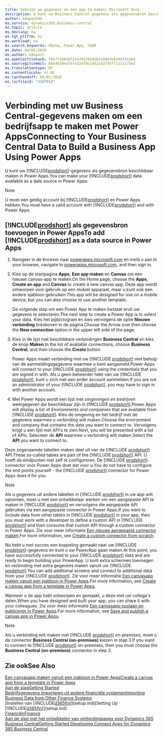 ```yaml
---
title: Gebruik uw gegevens om een app te maken| Microsoft Docs
description: U kunt uw Business Central-gegevens als gegevensbron beschikbaar maken en een OData-URL van uw webservices opgeven om een bedrijfsapp te maken met Power Apps.
author: edupont04
ms.service: dynamics365-business-central
ms.topic: article
ms.devlang: na
ms.tgt_pltfrm: na
ms.workload: na
ms.search.keywords: OData, Power App, SOAP
ms.date: 04/01/2020
ms.author: edupont
ms.openlocfilehash: f6b771b0107214702785d2b124983eb369741a84
ms.sourcegitcommit: 88e4b30eaf6fa32af0c1452ce2f85ff1111c75e2
ms.translationtype: HT
ms.contentlocale: nl-NL
ms.lasthandoff: 04/01/2020
ms.locfileid: "3187913"
---
```

# <a name="connecting-to-your-business-central-data-to-build-a-business-app-using-power-apps"></a><span data-ttu-id="0c7d3-103">Verbinding met uw Business Central-gegevens maken om een bedrijfsapp te maken met Power Apps</span><span class="sxs-lookup"><span data-stu-id="0c7d3-103">Connecting to Your Business Central Data to Build a Business App Using Power Apps</span></span>

<span data-ttu-id="0c7d3-104">U kunt uw [!INCLUDE[prodshort](includes/prodshort.md)]-gegevens als gegevensbron beschikbaar maken in Power Apps.</span><span class="sxs-lookup"><span data-stu-id="0c7d3-104">You can make your [!INCLUDE[prodshort](includes/prodshort.md)] data available as a data source in Power Apps.</span></span>  

> [!NOTE]  
> <span data-ttu-id="0c7d3-105">U moet een geldig account bij [!INCLUDE[prodshort](includes/prodshort.md)] en Power Apps hebben.</span><span class="sxs-lookup"><span data-stu-id="0c7d3-105">You must have a valid account with [!INCLUDE[prodshort](includes/prodshort.md)] and with Power Apps.</span></span>  

## <a name="to-add-prodshort-as-a-data-source-in-power-apps"></a><span data-ttu-id="0c7d3-106">[!INCLUDE[prodshort](includes/prodshort.md)] als gegevensbron toevoegen in Power Apps</span><span class="sxs-lookup"><span data-stu-id="0c7d3-106">To add [!INCLUDE[prodshort](includes/prodshort.md)] as a data source in Power Apps</span></span>

1. <span data-ttu-id="0c7d3-107">Navigeer in de browser naar [powerapps.microsoft.com](https://powerapps.microsoft.com/) en meld u aan.</span><span class="sxs-lookup"><span data-stu-id="0c7d3-107">In your browser, navigate to [powerapps.microsoft.com](https://powerapps.microsoft.com/), and then sign in.</span></span>
2. <span data-ttu-id="0c7d3-108">Kies op de startpagina **Apps**, **Een app maken** en **Canvas** om een nieuwe canvas-app te maken.</span><span class="sxs-lookup"><span data-stu-id="0c7d3-108">On the Home page, choose the **Apps**, **Create an app** and **Canvas** to create a new canvas app.</span></span> <span data-ttu-id="0c7d3-109">Deze app wordt ontworpen voor gebruik op een mobiel apparaat, maar u kunt ook een andere sjabloon gebruiken.</span><span class="sxs-lookup"><span data-stu-id="0c7d3-109">This app will be designed for use on a mobile device, but you can also choose to use another template.</span></span>

    <span data-ttu-id="0c7d3-110">De volgende stap om een Power App te maken bestaat eruit uw gegevens te selecteren.</span><span class="sxs-lookup"><span data-stu-id="0c7d3-110">The next step to create a Power App is to select your data.</span></span> <span data-ttu-id="0c7d3-111">Kies het pijlpictogram en kies vervolgens de optie **Nieuwe verbinding** linksboven in de pagina.</span><span class="sxs-lookup"><span data-stu-id="0c7d3-111">Choose the Arrow icon then choose the **New connection** option in the upper left side of the page.</span></span>
3. <span data-ttu-id="0c7d3-112">Kies in de lijst met beschikbare verbindingen **Business Central** en kies de knop **Maken**.</span><span class="sxs-lookup"><span data-stu-id="0c7d3-112">In the list of available connections, choose **Business Central**, and then choose the **Create** button.</span></span>

    <span data-ttu-id="0c7d3-113">Power Apps maakt verbinding met uw [!INCLUDE [prodshort](includes/prodshort.md)] met behulp van de aanmeldingsgegevens waarmee u bent aangemeld.</span><span class="sxs-lookup"><span data-stu-id="0c7d3-113">Power Apps will connect to your [!INCLUDE [prodshort](includes/prodshort.md)] using the credentials that you are signed in with.</span></span> <span data-ttu-id="0c7d3-114">Als u geen beheerder hebt van uw [!INCLUDE [prodshort](includes/prodshort.md)], kunt u zich met een ander account aanmelden.</span><span class="sxs-lookup"><span data-stu-id="0c7d3-114">If you are not an administrator of your [!INCLUDE [prodshort](includes/prodshort.md)], you may have to sign in with another account.</span></span>  

4. <span data-ttu-id="0c7d3-115">Met Power Apps wordt een lijst met *omgevingen en bedrijven* weergegeven die beschikbaar zijn in [!INCLUDE [prodshort](includes/prodshort.md)].</span><span class="sxs-lookup"><span data-stu-id="0c7d3-115">Power Apps will display a list of *Environments and companies* that are available from [!INCLUDE [prodshort](includes/prodshort.md)].</span></span> <span data-ttu-id="0c7d3-116">Kies de omgeving en het bedrijf met de gegevens waarmee u verbinding wilt maken.</span><span class="sxs-lookup"><span data-stu-id="0c7d3-116">Choose the environment and company that contains the data you want to connect to.</span></span> <span data-ttu-id="0c7d3-117">Vervolgens krijgt u een lijst met API's te zien.</span><span class="sxs-lookup"><span data-stu-id="0c7d3-117">Next, you will be presented with a list of APIs.</span></span> <span data-ttu-id="0c7d3-118">Selecteer de **API** waarmee u verbinding wilt maken.</span><span class="sxs-lookup"><span data-stu-id="0c7d3-118">Select the **API** you want to connect to.</span></span>

<span data-ttu-id="0c7d3-119">Deze zogenaamde tabellen maken deel uit van de [!INCLUDE [prodshort](includes/prodshort.md)] API.</span><span class="sxs-lookup"><span data-stu-id="0c7d3-119">These so-called tables are part of the [!INCLUDE [prodshort](includes/prodshort.md)] API.</span></span> <span data-ttu-id="0c7d3-120">U hoeft de eindpunten niet zelf te configureren. De [!INCLUDE [prodshort](includes/prodshort.md)]-connector voor Power Apps doet dat voor u.</span><span class="sxs-lookup"><span data-stu-id="0c7d3-120">You do not have to configure the end points yourself - the [!INCLUDE [prodshort](includes/prodshort.md)] connector for Power Apps does it for you.</span></span>  

> [!NOTE]
> <span data-ttu-id="0c7d3-121">Als u gegevens uit andere tabellen in [!INCLUDE [prodshort](includes/prodshort.md)] in uw app wilt opnemen, moet u met een ontwikkelaar werken om een aangepaste API te maken in [!INCLUDE [prodshort](includes/prodshort.md)] en vervolgens die aangepaste API gebruiken via een aangepaste connector in Power Apps.</span><span class="sxs-lookup"><span data-stu-id="0c7d3-121">If you want to include data from other tables in [!INCLUDE [prodshort](includes/prodshort.md)] in your app, then you must work with a developer to define a custom API in [!INCLUDE [prodshort](includes/prodshort.md)] and then consume that custom API through a custom connector in Power Apps.</span></span> <span data-ttu-id="0c7d3-122">Zie voor meer informatie [Een nieuwe aangepaste connector maken](/connectors/custom-connectors/define-blank).</span><span class="sxs-lookup"><span data-stu-id="0c7d3-122">For more information, see [Create a custom connector from scratch](/connectors/custom-connectors/define-blank).</span></span>  

<span data-ttu-id="0c7d3-123">Nu hebt u met succes een koppeling gemaakt naar uw [!INCLUDE [prodshort](includes/prodshort.md)]-gegevens en kunt u uw PowerApp gaan maken.</span><span class="sxs-lookup"><span data-stu-id="0c7d3-123">At this point, you have successfully connected to your [!INCLUDE [prodshort](includes/prodshort.md)] data and are ready to begin building your PowerApp.</span></span> <span data-ttu-id="0c7d3-124">U kunt extra schermen toevoegen en verbinding met extra gegevens maken vanuit uw [!INCLUDE [prodshort](includes/prodshort.md)].</span><span class="sxs-lookup"><span data-stu-id="0c7d3-124">You can add additional screens and connect to additional data from your [!INCLUDE [prodshort](includes/prodshort.md)].</span></span> <span data-ttu-id="0c7d3-125">Zie voor meer informatie [Een canvasapp maken vanuit een sjabloon in Power Apps](/powerapps/maker/canvas-apps/get-started-test-drive).</span><span class="sxs-lookup"><span data-stu-id="0c7d3-125">For more information, see [Create a canvas app from a template in Power Apps](/powerapps/maker/canvas-apps/get-started-test-drive).</span></span>  

<span data-ttu-id="0c7d3-126">Wanneer u de app hebt ontworpen en gemaakt, u deze met uw collega's delen.</span><span class="sxs-lookup"><span data-stu-id="0c7d3-126">When you have designed and built your app, you can share it with your colleagues.</span></span> <span data-ttu-id="0c7d3-127">Zie voor meer informatie [Een canvasapp opslaan en publiceren in Power Apps](/powerapps/maker/canvas-apps/save-publish-app).</span><span class="sxs-lookup"><span data-stu-id="0c7d3-127">For more information, see [Save and publish a canvas app in Power Apps](/powerapps/maker/canvas-apps/save-publish-app).</span></span>  

> [!NOTE]
> <span data-ttu-id="0c7d3-128">Als u verbinding wilt maken met [!INCLUDE [prodshort](includes/prodshort.md)] on-premises, moet u de connector **Business Central (on-premises)** kiezen in stap 3.</span><span class="sxs-lookup"><span data-stu-id="0c7d3-128">If you want to connect to [!INCLUDE [prodshort](includes/prodshort.md)] on-premises, then you must choose the **Business Central (on-premises)** connector in step 3.</span></span>  

## <a name="see-also"></a><span data-ttu-id="0c7d3-129">Zie ook</span><span class="sxs-lookup"><span data-stu-id="0c7d3-129">See Also</span></span>

[<span data-ttu-id="0c7d3-130">Een canvasapp maken vanuit een sjabloon in Power Apps</span><span class="sxs-lookup"><span data-stu-id="0c7d3-130">Create a canvas app from a template in Power Apps</span></span>](/powerapps/maker/canvas-apps/get-started-test-drive)  
[<span data-ttu-id="0c7d3-131">Aan de slag</span><span class="sxs-lookup"><span data-stu-id="0c7d3-131">Getting Started</span></span>](product-get-started.md)  
[<span data-ttu-id="0c7d3-132">Bedrijfsgegevens importeren uit andere financiële systemen</span><span class="sxs-lookup"><span data-stu-id="0c7d3-132">Importing Business Data from Other Finance Systems</span></span>](across-import-data-configuration-packages.md)  
<span data-ttu-id="0c7d3-133">[Instellen van [!INCLUDE[d365fin](includes/d365fin_md.md)]](setup.md)</span><span class="sxs-lookup"><span data-stu-id="0c7d3-133">[Setting Up [!INCLUDE[d365fin](includes/d365fin_md.md)]](setup.md)</span></span>  
[<span data-ttu-id="0c7d3-134">Financiën</span><span class="sxs-lookup"><span data-stu-id="0c7d3-134">Finance</span></span>](finance.md)  
[<span data-ttu-id="0c7d3-135">Aan de slag met het ontwikkelen van verbindingsapps voor Dynamics 365 Business Central</span><span class="sxs-lookup"><span data-stu-id="0c7d3-135">Getting Started Developing Connect Apps for Dynamics 365 Business Central</span></span>](/dynamics365/business-central/dev-itpro/developer/devenv-develop-connect-apps)  
